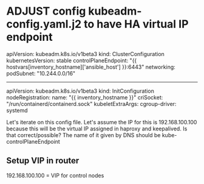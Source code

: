 
# ADJUST config kubeadm-config.yaml.j2 to have HA virtual IP endpoint

apiVersion: kubeadm.k8s.io/v1beta3
kind: ClusterConfiguration
kubernetesVersion: stable
controlPlaneEndpoint: "{{ hostvars[inventory_hostname]['ansible_host'] }}:6443"
networking:
  podSubnet: "10.244.0.0/16"

---
apiVersion: kubeadm.k8s.io/v1beta3
kind: InitConfiguration
nodeRegistration:
  name: "{{ inventory_hostname }}"
  criSocket: "/run/containerd/containerd.sock"
  kubeletExtraArgs:
    cgroup-driver: systemd

Let's iterate on this config file. Let's assume the IP for this is 192.168.100.100 because this will be the virtual IP assigned in haproxy and keepalived. Is that correct/possible? The name of it given by DNS should be kube-controlPlaneEndpoint


## Setup VIP in router

192.168.100.100 = VIP for control nodes
